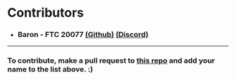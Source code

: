 # Contributors
- ### Baron - FTC 20077 [(Github)](https://github.com/BaronClaps) [(Discord)](https://discord.com/users/813531426603270144)

---
### To contribute, make a pull request to [this repo](https://github.com/Pedro-Pathing-Projects/docs) and add your name to the list above. :)